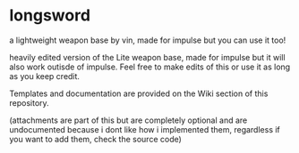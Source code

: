# longsword
a lightweight weapon base by vin, made for impulse but you can use it too!

heavily edited version of the Lite weapon base, made for impulse but it will also work outisde of impulse. Feel free to make edits of this or use it as long as you keep credit.

Templates and documentation are provided on the Wiki section of this repository.

(attachments are part of this but are completely optional and are undocumented because i dont like how i implemented them, regardless if you want to add them, check the source code)
